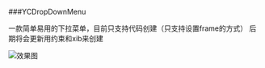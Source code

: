 ###YCDropDownMenu

一款简单易用的下拉菜单，目前只支持代码创建（只支持设置frame的方式）
后期将会更新用约束和xib来创建

![效果图](https://github.com/ITChong/YCDropDownMenu/blob/master/YCDropDownMenu/display.gif)
